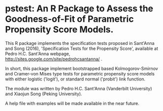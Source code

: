 # pstest: An R Package to Assess the Goodness-of-Fit of Parametric Propensity Score Models.


This R package implements the specification tests proposed in Sant'Anna and
Song (2016), 'Specification Tests for the Propensity Score', available at
Pedro H.C. Sant'Anna webpage, http://sites.google.com/site/pedrohcsantanna/ .


In short, this package implement bootstrapped based Kolmogorov-Smirnov
and Cramer-von Mises type tests for parametric propensity score models with
either logistic ('logit'), or standard normal ('probit') link function.


The module was written by Pedro H.C. Sant'Anna (Vanderbilt University) and Xiaojun Song (Peking University).


A help file with examples will be made available in the near future.
